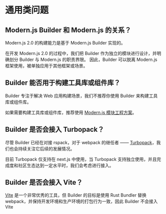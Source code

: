 # 通用类问题

## Modern.js Builder 和 Modern.js 的关系？

Modern.js 2.0 的构建能力是基于 Modern.js Builder 实现的。

在开发 Modern.js 2.0 的过程中，我们把 Builder 作为独立的模块进行设计，并明确划分 Builder 与 Modern.js 的职责界限。
因此，Builder 可以脱离 Modern.js 框架使用，被单独应用于其他框架或场景。

## Builder 能否用于构建工具库或组件库？

Builder 专注于解决 Web 应用构建场景，我们不推荐你使用 Builder 来构建工具库或组件库。

如果需要构建工具库或组件库，推荐使用 [Modern.js 模块工程方案](https://modernjs.dev/docs/start/library)。

## Builder 是否会接入 Turbopack？

尽管 Builder 已经在对接 rspack，对于 webpack 的继任者 —— [Turbopack](https://turbo.build/pack)，我们也会持续关注它后续的发展情况。

目前 Turbopack 仅支持在 next.js 中使用，当 Turbopack 支持独立使用，并且完成度和社区生态达到一定水平时，我们会考虑进行接入。

## Builder 是否会接入 Vite？

[Vite](https://vitejs.dev/) 是一个非常优秀的工具，但 Builder 的目标是使用 Rust Bundler 替换 webpack，并保持开发环境和生产环境的打包行为一致，因此 Builder 不会接入 Vite
